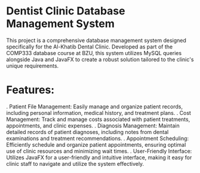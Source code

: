 # Dentist Clinic Database Management System
This project is a comprehensive database management system designed specifically for the Al-Khatib Dental Clinic. Developed as part of the COMP333 database course at BZU, this system utilizes MySQL queries alongside Java and JavaFX to create a robust solution tailored to the clinic's unique requirements.

# Features:
. Patient File Management: Easily manage and organize patient records, including personal information, medical history, and treatment plans.
. Cost Management: Track and manage costs associated with patient treatments, appointments, and clinic expenses.
. Diagnosis Management: Maintain detailed records of patient diagnoses, including notes from dental examinations and treatment recommendations.
. Appointment Scheduling: Efficiently schedule and organize patient appointments, ensuring optimal use of clinic resources and minimizing wait times.
. User-Friendly Interface: Utilizes JavaFX for a user-friendly and intuitive interface, making it easy for clinic staff to navigate and utilize the system effectively.
